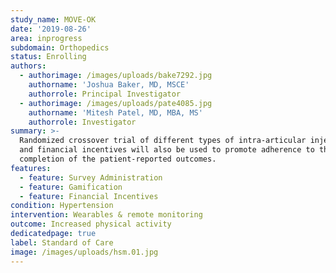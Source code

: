 ```yaml
---
study_name: MOVE-OK
date: '2019-08-26'
area: inprogress
subdomain: Orthopedics
status: Enrolling
authors:
  - authorimage: /images/uploads/bake7292.jpg
    authorname: 'Joshua Baker, MD, MSCE'
    authorrole: Principal Investigator
  - authorimage: /images/uploads/pate4085.jpg
    authorname: 'Mitesh Patel, MD, MBA, MS'
    authorrole: Investigator
summary: >-
  Randomized crossover trial of different types of intra-articular injections
  and financial incentives will also be used to promote adherence to the
  completion of the patient-reported outcomes.
features:
  - feature: Survey Administration
  - feature: Gamification
  - feature: Financial Incentives
condition: Hypertension
intervention: Wearables & remote monitoring
outcome: Increased physical activity
dedicatedpage: true
label: Standard of Care 
image: /images/uploads/hsm.01.jpg
---
```


